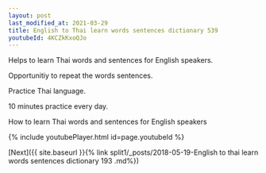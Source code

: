 ```yaml
---
layout: post
last_modified_at: 2021-03-29
title: English to Thai learn words sentences dictionary 539 
youtubeId: 4KCZkKxoQJo
---
```

 
 
Helps to learn Thai words and sentences for English speakers.

Opportunitiy to repeat the words sentences. 

Practice Thai language. 
 
10 minutes practice every day. 
 
How to learn Thai words and sentences for English speakers 
 
{% include youtubePlayer.html id=page.youtubeId %}
 
 
[Next]({{ site.baseurl }}{% link  split1/_posts/2018-05-19-English to thai learn words sentences dictionary 193 .md%})
 
